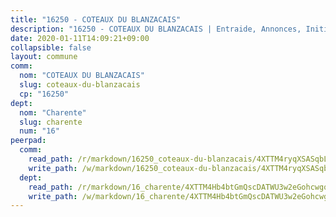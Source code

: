 ```yaml
---
title: "16250 - COTEAUX DU BLANZACAIS"
description: "16250 - COTEAUX DU BLANZACAIS | Entraide, Annonces, Initiatives"
date: 2020-01-11T14:09:21+09:00
collapsible: false
layout: commune
comm:
  nom: "COTEAUX DU BLANZACAIS"
  slug: coteaux-du-blanzacais
  cp: "16250"
dept:
  nom: "Charente"
  slug: charente
  num: "16"
peerpad:
  comm:
    read_path: /r/markdown/16250_coteaux-du-blanzacais/4XTTM4ryqXSASqbL3acMd7CnTvXHxjBRYNYFcw6L9TQ5zqGjd
    write_path: /w/markdown/16250_coteaux-du-blanzacais/4XTTM4ryqXSASqbL3acMd7CnTvXHxjBRYNYFcw6L9TQ5zqGjd-K3TgUCyR2gAMkaUdEKZ1wpqkhPPXjftx7rN7iR9y4MJxvT6fZaLWx4oyAncnRfuuBe7dnS6Hii51HisgWRFsgsr625ypbmrm1TaDtCf3F7EkUEhvbhqma5KwE7KXk8VLun4k3iKV
  dept:
    read_path: /r/markdown/16_charente/4XTTM4Hb4btGmQscDATWU3w2eGohcwgqasCDtGWVahJnAEsq8
    write_path: /w/markdown/16_charente/4XTTM4Hb4btGmQscDATWU3w2eGohcwgqasCDtGWVahJnAEsq8-K3TgU9zhAjxEMbYrSr9VB24idAgS7xBryN3TjEsJmsrToRfRc8PWUu9zDXmtMXWLR7TNqZhAPJFsnJ4QbuWpLJvHpyW2q8LZxtsaakTfiMdj4HFsc11ZXzpn4aT8zYKZzSLwV1CA
---
```


